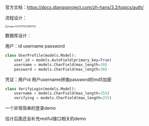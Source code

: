 官方文档：https://docs.djangoproject.com/zh-hans/3.2/topics/auth/

流程设计：

<img src="C:\Users\11\AppData\Roaming\Typora\typora-user-images\image-20230715225801132.png" alt="image-20230715225801132" style="zoom:50%;" />



数据库设计：

用户：id username password

```python
class UserProfile(models.Model):
    user_id = models.AutoField(primary_key=True)
    username = models.CharField(max_length=30)
    password = models.CharField(max_length=30)
```

凭证：用户id 用户username拼接password的md5加密

```python
class VerifyLogin(models.Model):
    username = models.CharField(max_length=255)
    verifying = models.CharField(max_length=255)
```

一个非常简单的登录demo 

估计后面还会补充restful接口相关的demo



